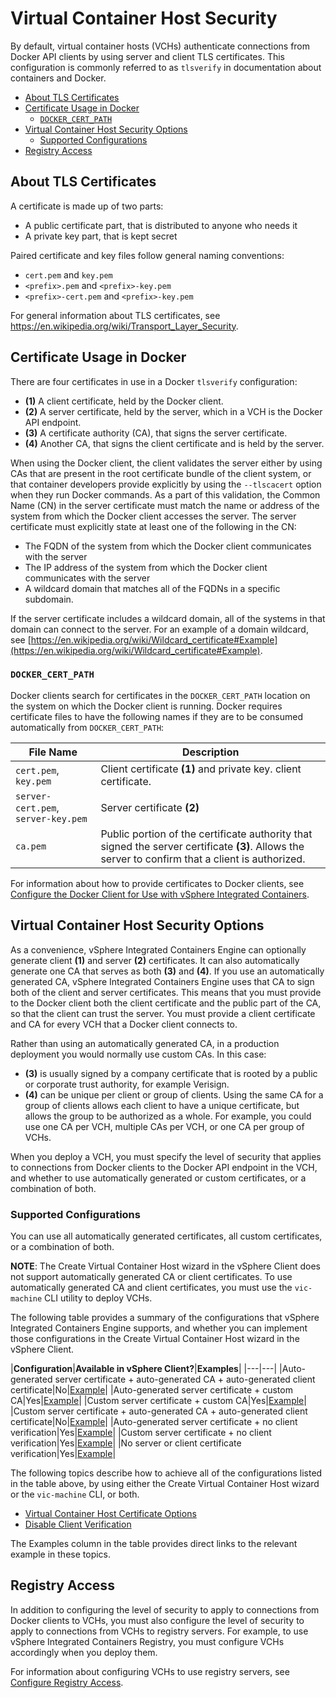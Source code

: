 # Virtual Container Host Security #

By default, virtual container hosts (VCHs) authenticate connections from Docker API clients by using server and client TLS certificates. This configuration is commonly referred to as `tlsverify` in documentation about containers and Docker. 

- [About TLS Certificates](#about_tls)
- [Certificate Usage in Docker](#docker_certs)
  - [`DOCKER_CERT_PATH`](#dockercertpath)
- [Virtual Container Host Security Options](#vch_tlsoptions)
  - [Supported Configurations](#configs)
- [Registry Access](#registry) 

## About TLS Certificates <a id="about_tls"></a>

A certificate is made up of two parts:

- A public certificate part, that is distributed to anyone who needs it
- A private key part, that is kept secret

Paired certificate and key files follow general naming conventions:

- `cert.pem` and `key.pem`
- `<prefix>.pem` and `<prefix>-key.pem`
- `<prefix>-cert.pem` and `<prefix>-key.pem`

For general information about TLS certificates, see https://en.wikipedia.org/wiki/Transport_Layer_Security.

## Certificate Usage in Docker <a id="docker_certs"></a>

There are four certificates in use in a Docker `tlsverify` configuration:

- **(1)** A client certificate, held by the Docker client.
- **(2)** A server certificate, held by the server, which in a VCH is the Docker API endpoint.
- **(3)** A certificate authority (CA), that signs the server certificate.
- **(4)** Another CA, that signs the client certificate and is held by the server.

When using the Docker client, the client validates the server either by using CAs that are present in the root certificate bundle of the client system, or that container developers provide explicitly by using the `--tlscacert` option when they run Docker commands. As a part of this validation, the Common Name (CN) in the server certificate must match the name or address of the system from which the Docker client accesses the server. The server certificate must explicitly state at least one of the following in the CN:

- The FQDN of the system from which the Docker client communicates with the server
- The IP address of the system from which the Docker client communicates  with the server
- A wildcard domain that matches all of the FQDNs in a specific subdomain. 

If the server certificate includes a wildcard domain, all of the systems in that domain can connect to the server. For an example of a domain wildcard, see [https://en.wikipedia.org/wiki/Wildcard_certificate#Example](https://en.wikipedia.org/wiki/Wildcard_certificate#Example).

### `DOCKER_CERT_PATH` <a id="dockercertpath"></a>

Docker clients search for certificates in the `DOCKER_CERT_PATH` location on the system on which the Docker client is running. Docker requires certificate files to have the following names if they are to be  consumed automatically from `DOCKER_CERT_PATH`:

|**File Name**|**Description**|
|---|---|
|`cert.pem`, `key.pem`|Client certificate **(1)** and private key. client certificate.|
|`server-cert.pem`, `server-key.pem`|Server certificate **(2)**|
|`ca.pem`|Public portion of the certificate authority that signed the server certificate **(3)**. Allows the server to confirm that a client is authorized.|

For information about how to provide certificates to Docker clients, see [Configure the Docker Client for Use with vSphere Integrated Containers](../vic_app_dev/configure_docker_client.md).

## Virtual Container Host Security Options <a id="vch_tlsoptions"></a>

As a convenience, vSphere Integrated Containers Engine can optionally generate client **(1)** and server **(2)** certificates. It can also  automatically generate one CA that serves as both **(3)** and **(4)**. If you use an automatically generated CA, vSphere Integrated Containers Engine uses that CA to sign both of the client and server certificates. This means that you must provide to the Docker client both the client certificate and the public part of the CA, so that the client can trust the server. You must provide a client certificate and CA for every VCH that a Docker client connects to.

Rather than using an automatically generated CA, in a production deployment you would normally use custom CAs. In this case:

- **(3)** is usually signed by a company certificate that is rooted by a public or corporate trust authority, for example Verisign. 
- **(4)** can be unique per client or group of clients. Using the same CA for a group of clients allows each client to have a unique certificate, but allows the group to be authorized as a whole. For example, you could use one CA per VCH, multiple CAs per VCH, or one CA per group of VCHs.

When you deploy a VCH, you must specify the level of security that applies to connections from Docker clients to the Docker API endpoint in the VCH, and whether to use automatically generated or custom certificates, or a combination of both. 
 
### Supported Configurations <a id="configs"></a>

You can use all automatically generated certificates, all custom certificates, or a combination of both. 

**NOTE**: The Create Virtual Container Host wizard in the vSphere Client does not support automatically generated CA or client certificates. To use automatically generated CA and client certificates, you must use the `vic-machine` CLI utility to deploy VCHs.

The following table provides a summary of the configurations that vSphere Integrated Containers Engine supports, and whether you can implement those configurations in the Create Virtual Container Host wizard in the vSphere Client.

|**Configuration**|**Available in vSphere Client?**|**Examples**|
|---|---|
|Auto-generated server certificate + auto-generated CA + auto-generated client certificate|No|[Example](vch_cert_options.md#full-auto)|
|Auto-generated server certificate + custom CA|Yes|[Example](vch_cert_options.md#auto-server)|
|Custom server certificate + custom CA|Yes|[Example](vch_cert_options.md#all-custom)|
|Custom server certificate + auto-generated CA + auto-generated client certificate|No|[Example](vch_cert_options.md#custom-server-auto-client-ca)|
|Auto-generated server certificate + no client verification|Yes|[Example](tls_unrestricted.md#auto-notlsverify)|
|Custom server certificate + no client verification|Yes|[Example](tls_unrestricted.md#custom_notlsverify)|
|No server or client certificate verification|Yes|[Example](tls_unrestricted.md#example_no-tls)|

The following topics describe how to achieve all of the configurations listed in the table above, by using either the Create Virtual Container Host wizard or the `vic-machine` CLI, or both. 

- [Virtual Container Host Certificate Options](vch_cert_options.md)
- [Disable Client Verification](tls_unrestricted.md)

The Examples column in the table provides direct links to the relevant example in these topics.

## Registry Access <a id="registry"></a>

In addition to configuring the level of security to apply to connections from Docker clients to VCHs, you must also configure the level of security to apply to connections from VCHs to registry servers. For example, to use vSphere Integrated Containers Registry, you must configure VCHs accordingly when you deploy them. 

For information about configuring VCHs to use registry servers, see [Configure Registry Access](vch_registry.md).